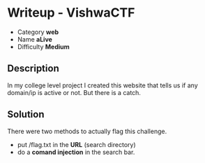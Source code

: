 # **Writeup - VishwaCTF**

* Category **web** 
* Name **aLive** 
* Difficulty **Medium**


## Description

In my college level project I created this website that tells us if any domain/ip is active or not. But there is a catch.


## **Solution**

There were two methods to actually flag this challenge.

- put /flag.txt in the **URL** (search directory)
- do a **comand injection** in the search bar.


